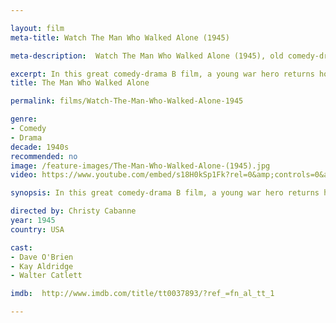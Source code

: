 ```yaml
---

layout: film
meta-title: Watch The Man Who Walked Alone (1945)

meta-description:  Watch The Man Who Walked Alone (1945), old comedy-drama B film.  Hundreds of classic public domain movies at La Filmothèque.

excerpt: In this great comedy-drama B film, a young war hero returns home following a medical discharge. He manages a lift from a young woman on the run from her own wedding, after stealing her fiance's car.
title: The Man Who Walked Alone

permalink: films/Watch-The-Man-Who-Walked-Alone-1945

genre:
- Comedy
- Drama
decade: 1940s
recommended: no
image: /feature-images/The-Man-Who-Walked-Alone-(1945).jpg
video: https://www.youtube.com/embed/s18H0kSp1Fk?rel=0&amp;controls=0&amp;showinfo=0

synopsis: In this great comedy-drama B film, a young war hero returns home following a medical discharge. He manages a lift from a young woman on the run from her own wedding, after stealing her fiance's car.

directed by: Christy Cabanne
year: 1945
country: USA

cast:
- Dave O'Brien
- Kay Aldridge
- Walter Catlett

imdb:  http://www.imdb.com/title/tt0037893/?ref_=fn_al_tt_1

---
```



